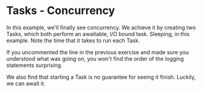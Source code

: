 # Tasks - Concurrency

In this example, we'll finally see concurrency. We achieve it by creating two Tasks, which both perform an awaitable, I/O bound task. Sleeping, in this example. Note the time that it takes to run each Task.

If you uncommented the line in the previous exercise and made sure you understood what was going on, you won't find the order of the logging statements surprising.

We also find that starting a Task is no guarantee for seeing it finish. Luckily, we can await it.
